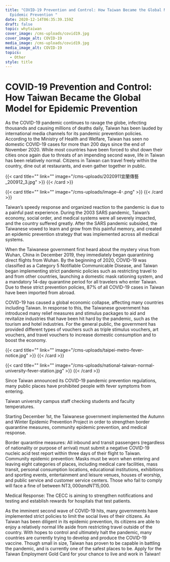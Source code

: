 ```yaml
---
title: "COVID-19 Prevention and Control: How Taiwan Became the Global Model for
  Epidemic Prevention "
date: 2020-12-14T06:35:39.159Z
draft: false
topic: whytaiwan
cover_image: /cms-uploads/covid19.jpg
cover_image_alt: COVID-19
media_image: /cms-uploads/covid19.jpg
media_image_alt: COVID-19
topics:
  - Other
style: title
---
```

# COVID-19 Prevention and Control: How Taiwan Became the Global Model for Epidemic Prevention 

As the COVID-19 pandemic continues to ravage the globe, infecting thousands and causing millions of deaths daily, Taiwan has been lauded by international media channels for its pandemic prevention policies. According to the Ministry of Health and Welfare, Taiwan has seen no domestic COVID-19 cases for more than 200 days since the end of November 2020. While most countries have been forced to shut down their cities once again due to threats of an impending second wave, life in Taiwan has been relatively normal. Citizens in Taiwan can travel freely within the country, dine out at restaurants, and even gather together in public.  

{{< card title="<!-- This text will never be seen -->" link="" image="/cms-uploads/2020911宜蘭傳藝_200912_3.jpg" >}}
{{< /card >}}

{{< card title="<!-- This text will never be seen -->" link="" image="/cms-uploads/image-4-.png" >}}
{{< /card >}}

Taiwan’s speedy response and organized reaction to the pandemic is due to a painful past experience. During the 2003 SARS pandemic, Taiwan’s economy, social order, and medical systems were all severely impacted, and the country suffered greatly. After the SARS pandemic subsided, the Taiwanese vowed to learn and grow from this painful memory, and created an epidemic prevention strategy that was implemented across all medical systems. 

When the Taiwanese government first heard about the mystery virus from Wuhan, China in December 2019, they immediately began quarantining direct flights from Wuhan. By the beginning of 2020, COVID-19 was classified as a Category 5 Notifiable Communicable Disease, and Taiwan began implementing strict pandemic policies such as restricting travel to and from other countries, launching a domestic mask rationing system, and a mandatory 14-day quarantine period for all travelers who enter Taiwan. Due to these strict prevention policies, 87% of all COVID-19 cases in Taiwan have been imported from abroad. 

COVID-19 has caused a global economic collapse, affecting many countries including Taiwan. In response to this, the Taiwanese government has introduced many relief measures and stimulus packages to aid and revitalize industries that have been hit hard by the pandemic, such as the tourism and hotel industries. For the general public, the government has provided different types of vouchers such as triple stimulus vouchers, art vouchers, and travel vouchers to increase domestic consumption and to boost the economy. 

{{< card title="<!-- This text will never be seen -->" link="" image="/cms-uploads/taipei-metro-fever-notice.jpg" >}}
{{< /card >}}

{{< card title="<!-- This text will never be seen -->" link="" image="/cms-uploads/national-taiwan-normal-university-fever-station.jpg" >}}
{{< /card >}}

Since Taiwan announced its COVID-19 pandemic prevention regulations, many public places have prohibited people with fever symptoms from entering.

Taiwan university campus staff checking students and faculty temperatures.

Starting December 1st, the Taiwanese government implemented the Autumn and Winter Epidemic Prevention Project in order to strengthen border quarantine measures, community epidemic prevention, and medical response. 

Border quarantine measures: All inbound and transit passengers (regardless of nationality or purpose of arrival) must submit a negative COVID-19 nucleic acid test report within three days of their flight to Taiwan. 
Community epidemic prevention: Masks must be worn when entering and leaving eight categories of places, including medical care facilities, mass transit, personal consumption locations, educational institutions, exhibitions and sporting events, entertainment and leisure venues, houses of worship, and public service and customer service centers. Those who fail to comply will face a fine of between NT$3,000 and NT$15,000. 

Medical Response: The CECC is aiming to strengthen notifications and testing and establish rewards for hospitals that test patients.

As the imminent second wave of COVID-19 hits, many governments have implemented strict policies to limit the social lives of their citizens. As Taiwan has been diligent in its epidemic prevention, its citizens are able to enjoy a relatively normal life aside from restricting travel outside of the country. With hopes to control and ultimately halt the pandemic, many countries are currently trying to develop and produce the COVID-19 vaccine. Though small in size, Taiwan has proven to be capable in battling the pandemic, and is currently one of the safest places to be. Apply for the Taiwan Employment Gold Card for your chance to live and work in Taiwan!
